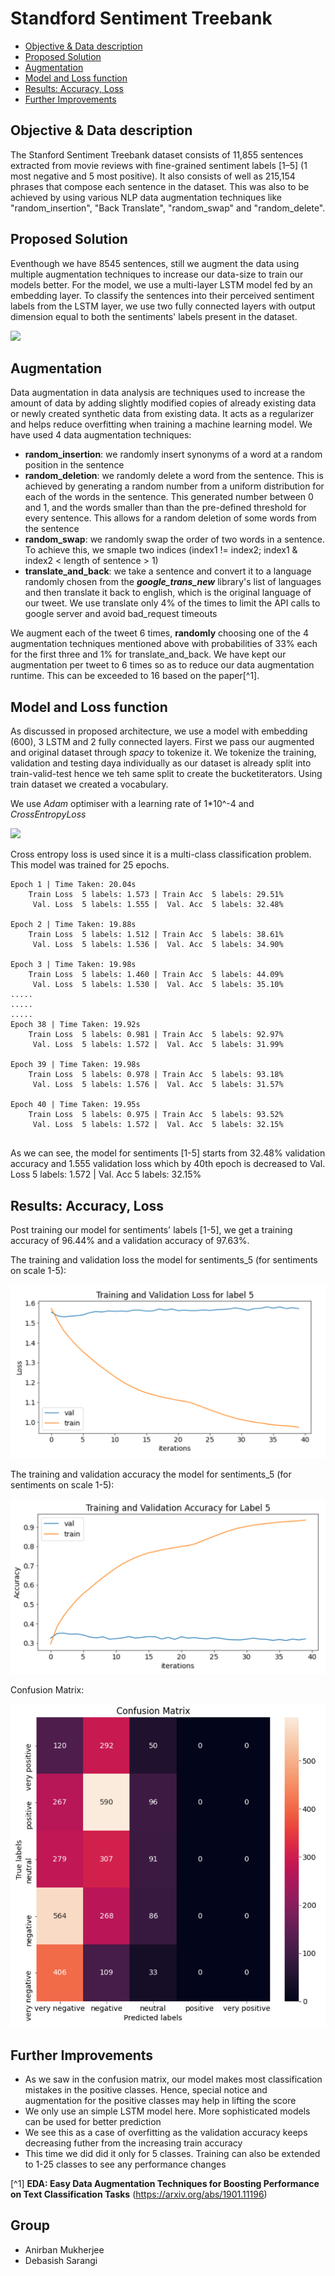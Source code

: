 # Standford Sentiment Treebank


- [Objective & Data description](#objective--data-description)
- [Proposed Solution](#proposed-solution)
- [Augmentation](#augmentation)
- [Model and Loss function](#model-and-loss-function)
- [Results: Accuracy, Loss](#results-accuracy-loss)
- [Further Improvements](#further-improvements)


## Objective & Data description
The Stanford Sentiment Treebank dataset  consists of 11,855 sentences extracted from movie reviews with fine-grained sentiment labels [1–5] (1 most negative and 5 most positive). It also consists of well as 215,154 phrases that compose each sentence in the dataset. This was also to be achieved by using various NLP data augmentation techniques like "random_insertion", "Back Translate", "random_swap" and "random_delete".

## Proposed Solution
Eventhough we have 8545 sentences, still we augment the data using multiple augmentation techniques to increase our data-size to train our models better. For the model, we use a multi-layer LSTM model fed by an embedding layer. To classify the sentences into their perceived sentiment labels from the LSTM layer, we use two fully connected layers with output dimension equal to both the sentiments' labels present in the dataset. 

![](LSTM_Network.png)

## Augmentation
Data augmentation in data analysis are techniques used to increase the amount of data by adding slightly modified copies of already existing data or newly created synthetic data from existing data. It acts as a regularizer and helps reduce overfitting when training a machine learning model.
We have used 4 data augmentation techniques:
- **random_insertion**: we randomly insert synonyms of a word at a random position in the sentence
- **random_deletion**: we randomly delete a word from the sentence. This is achieved by generating a random number from a uniform distribution for each of the words in the sentence. This generated number between 0 and 1, and the words smaller than than the pre-defined threshold for every sentence. This allows for a random deletion of some words from the sentence
- **random_swap**: we randomly swap the order of two words in a sentence. To achieve this, we smaple two indices (index1 != index2; index1 & index2 < length of sentence > 1)
- **translate_and_back**: we take a sentence and convert it to a language randomly chosen from the **_google_trans_new_** library's list of languages and then translate it back to english, which is the original language of our tweet. We use translate only 4% of the times to limit the API calls to google server and avoid bad_request timeouts

We augment each of the tweet 6 times, **randomly** choosing one of the 4 augmentation techniques mentioned above with probabilities of 33% each for the first three and 1% for translate_and_back. We have kept our augmentation per tweet to 6 times so as to reduce our data augmentation runtime. This can be exceeded to 16 based on the paper[^1].



## Model and Loss function
As discussed in proposed architecture, we use a model with embedding (600), 3 LSTM and 2 fully connected layers.  First we pass our augmented and original dataset through _spacy_ to tokenize it. We tokenize the training, validation and testing daya individually as our dataset is already split into train-valid-test hence we teh same split to create the bucketiterators. Using train dataset we created a vocabulary.

We use _Adam_ optimiser with a learning rate of 1*10^-4 and _CrossEntropyLoss_ 

![](cross_entropy.png)

Cross entropy loss is used since  it is a multi-class classification problem.
This model was trained for 25 epochs. 
```
Epoch 1 | Time Taken: 20.04s
	Train Loss  5 labels: 1.573 | Train Acc  5 labels: 29.51%
	 Val. Loss  5 labels: 1.555 |  Val. Acc  5 labels: 32.48% 

Epoch 2 | Time Taken: 19.88s
	Train Loss  5 labels: 1.512 | Train Acc  5 labels: 38.61%
	 Val. Loss  5 labels: 1.536 |  Val. Acc  5 labels: 34.90% 

Epoch 3 | Time Taken: 19.98s
	Train Loss  5 labels: 1.460 | Train Acc  5 labels: 44.09%
	 Val. Loss  5 labels: 1.530 |  Val. Acc  5 labels: 35.10% 
.....	 
.....	 
.....
Epoch 38 | Time Taken: 19.92s
	Train Loss  5 labels: 0.981 | Train Acc  5 labels: 92.97%
	 Val. Loss  5 labels: 1.572 |  Val. Acc  5 labels: 31.99% 

Epoch 39 | Time Taken: 19.98s
	Train Loss  5 labels: 0.978 | Train Acc  5 labels: 93.18%
	 Val. Loss  5 labels: 1.576 |  Val. Acc  5 labels: 31.57% 

Epoch 40 | Time Taken: 19.95s
	Train Loss  5 labels: 0.975 | Train Acc  5 labels: 93.52%
	 Val. Loss  5 labels: 1.572 |  Val. Acc  5 labels: 32.15% 
	 
```
As we can see, the model for sentiments [1-5] starts from 32.48% validation accuracy and 1.555 validation loss which by 40th epoch is decreased to  Val. Loss  5 labels: 1.572 |  Val. Acc   5 labels: 32.15%


## Results: Accuracy, Loss
Post training our model for sentiments' labels [1-5], we get a training accuracy of 96.44% and a validation accuracy of 97.63%.

The training and validation loss the model for sentiments_5 (for sentiments on scale 1-5):

![](train_valid_label_loss_5.png)

The training and validation accuracy the model for sentiments_5 (for sentiments on scale 1-5):

![](train_valid_label_accuracy_5.png)

Confusion Matrix:


![](confusion_matrix.png)



## Further Improvements

- As we saw in the confusion matrix, our model makes most classification mistakes in the positive classes. Hence, special notice and augmentation for the positive classes may help in lifting the score
- We only use an simple LSTM model here. More sophisticated models can be used for better prediction
- We see this as a case of overfitting as the validation accuracy keeps decreasing futher from the increasing train accuracy
- This time we did did it only for 5 classes. Training can also be extended to 1-25 classes to see any performance changes



[^1]  **EDA: Easy Data Augmentation Techniques for Boosting Performance on Text Classification Tasks** (https://arxiv.org/abs/1901.11196)


## Group

- Anirban Mukherjee
- Debasish Sarangi










